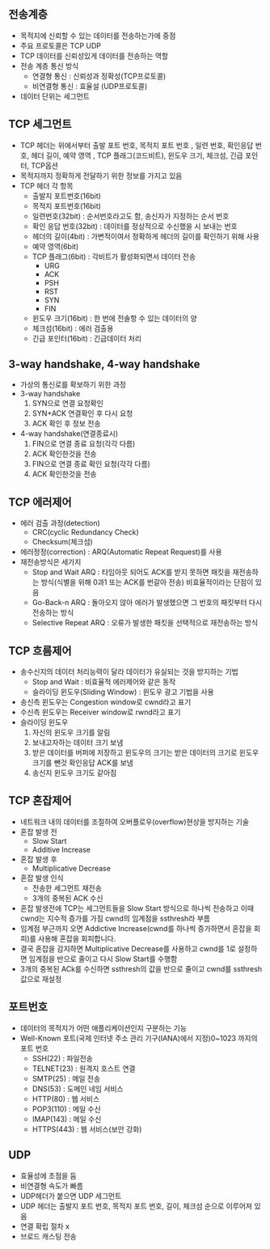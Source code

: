 ## 전송계층

- 목적지에 신뢰할 수 있는 데이터를 전송하는가에 중점
- 주요 프로토콜은 TCP UDP
- TCP 데이터를 신뢰성있게 데이터를 전송하는 역할
- 전송 계층 통신 방식
  - 연결형 통신 : 신뢰성과 정확성(TCP프로토콜)
  - 비연결형 통신 : 효율설 (UDP프로토콜)
- 데이터 단위는 세그먼트

## TCP 세그먼트

- TCP 헤더는 위에서부터 출발 포트 번호, 목적지 포트 번호 , 일련 번호, 확인응답 번호, 헤더 길이, 예약 영역 , TCP 플래그(코드비트), 윈도우 크기, 체크섬, 긴급 포인터, TCP옵션
- 목적지까지 정확하게 전달하기 위한 정보를 가지고 있음
- TCP 헤더 각 항목
  - 출발지 포트번호(16bit)
  - 목적지 포트번호(16bit)
  - 일련번호(32bit) : 순서번호라고도 함, 송신자가 지정하는 순서 번호
  - 확인 응답 번호(32bit) : 데이터를 정상적으로 수신했을 시 보내는 번호
  - 헤더의 길이(4bit) : 가변적이여서 정확하게 헤더의 길이를 확인하기 위해 사용
  - 예약 영역(6bit)
  - TCP 플래그(6bit) : 각비트가 활성화되면서 데이터 전송
    - URG
    - ACK
    - PSH
    - RST
    - SYN
    - FIN
  - 윈도우 크기(16bit) : 한 번에 전솔항 수 있는 데이터의 양
  - 체크섬(16bit) : 에러 검출용
  - 긴급 포인터(16bit) : 긴급데이터 처리

## 3-way handshake, 4-way handshake

- 가상의 통신로를 확보하기 위한 과정
- 3-way handshake
  1. SYN으로 연결 요청확인
  2. SYN+ACK 연결확인 후 다시 요청
  3. ACK 확인 후 정보 전송
- 4-way handshake(연결종료시)
  1. FIN으로 연결 종료 요청(각각 다름)
  2. ACK 확인한것을 전송
  3. FIN으로 연결 종료 확인 요청(각각 다름)
  4. ACK 확인한것을 전송

## TCP 에러제어

- 에러 검출 과정(detection)
  - CRC(cyclic Redundancy Check)
  - Checksum(체크섬)
- 에러정정(correction) : ARQ(Automatic Repeat Request)를 사용
- 재전송방식은 세가지
  - Stop and Wait ARQ : 타임아웃 되어도 ACK를 받지 못하면 패킷을 재전송하는 방식(식별을 위해 0과1 또는 ACK를 번갈아 전송) 비효율적이라는 단점이 있음
  - Go-Back-n ARQ : 돌아오지 않아 에러가 발생했으면 그 번호의 패킷부터 다시 전송하는 방식
  - Selective Repeat ARQ : 오류가 발생한 패킷을 선택적으로 재전송하는 방식

## TCP 흐름제어

- 송수신지의 데이터 처리능력이 달라 데이터가 유실되는 것을 방지하는 기법
  - Stop and Wait : 비효율적 에러제어와 같은 동작
  - 슬라이딩 윈도우(Sliding Window) : 윈도우 광고 기법을 사용
- 송신측 윈도우는 Congestion window로 cwnd라고 표기
- 수신측 윈도우는 Receiver window로 rwnd라고 표기
- 슬라이딩 윈도우
  1. 자신의 윈도우 크기를 알림
  2. 보내고자하는 데이터 크기 보냄
  3. 받은 데이터를 버퍼에 저장하고 윈도우의 크기는 받은 데이터의 크기로 윈도우 크기를 뺀것 확인응답 ACK를 보냄
  4. 송신지 윈도우 크기도 같아짐

## TCP 혼잡제어

- 네트워크 내의 데이터를 조절하여 오버플로우(overflow)현상을 방지하는 기술
- 혼잡 발생 전
  - Slow Start
  - Additive Increase
- 혼잡 발생 후
  - Multiplicative Decrease
- 혼잡 발생 인식
  - 전송한 세그먼트 재전송
  - 3개의 중복된 ACK 수신
- 혼잡 발생전에 TCP는 세그먼트들을 Slow Start 방식으로 하나씩 전송하고 이때 cwnd는 지수적 증가를 가짐 cwnd의 임계점을 ssthresh라 부름
- 임계점 부근까지 오면 Addictive Increase(cwnd를 하나씩 증가하면서 혼잡을 회피)를 사용해 혼잡을 회피합니다.
- 결국 혼잡을 감지하면 Multiplicative Decrease를 사용하고 cwnd를 1로 설정하면 임계점을 반으로 줄이고 다시 Slow Start를 수행함
- 3개의 중복된 ACk를 수신하면 ssthresh의 값을 반으로 줄이고 cwnd를 ssthresh 값으로 재설정

## 포트번호

- 데이터의 목적지가 어떤 애플리케이션인지 구분하는 기능
- Well-Known 포트(국제 인터넷 주소 관리 기구(IANA)에서 지정)0~1023 까지의 포트 번호
  - SSH(22) : 파일전송
  - TELNET(23) : 원격지 호스트 연결
  - SMTP(25) : 메일 전송
  - DNS(53) : 도메인 네임 서비스
  - HTTP(80) : 웹 서비스
  - POP3(110) : 메일 수신
  - IMAP(143) : 메일 수신
  - HTTPS(443) : 웹 서비스(보안 강화)

## UDP

- 효율성에 초점을 둠
- 비연결형 속도가 빠름
- UDP헤더가 붙으면 UDP 세그먼트
- UDP 헤더는 출발지 포트 번호, 목적지 포트 번호, 길이, 체크섬 순으로 이루어져 있음
- 연결 확립 절차 x
- 브로드 캐스팅 전송

